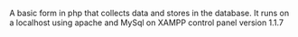 A basic form in php that collects data and stores in the database. It runs on a localhost using apache and MySql on XAMPP control panel  version 1.1.7 
